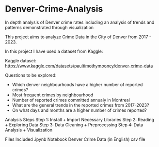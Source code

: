 # Denver-Crime-Analysis
In depth analysis of Denver crime rates including an analysis of trends and patterns demonstrated through visualization

This project aims to analyze Crime Data in the City of Denver from 2017 - 2023.

In this project I have used a dataset from Kaggle:

Kaggle dataset: https://www.kaggle.com/datasets/paultimothymooney/denver-crime-data

Questions to be explored:
- Which denver neighbourhoods have a higher number of reported crimes?
- Most frequent crimes by neighbourhood
- Number of reported crimes committed annualy in Montreal
- What are the general trends in the reported crimes from 2017-2023?
- On what days and months are a higher number of crimes reported?
  
Analysis Steps
Step 1: Install + Import Necessary Libraries
Step 2: Reading + Exploring Data
Step 3: Data Cleaning + Preprocessing
Step 4: Data Analysis + Visualization

Files Included
.ipynb Notebook
Denver Crime Data (in English) csv file
